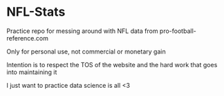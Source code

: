 # NFL-Stats
Practice repo for messing around with NFL data from pro-football-reference.com

Only for personal use, not commercial or monetary gain

Intention is to respect the TOS of the website and the hard work that goes into maintaining it

I just want to practice data science is all <3
